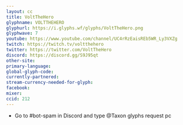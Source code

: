 ```yaml
---
layout: cc
title: VoltTheHero
glyphname: VOLTTHEHERO
glyphurl: https://i.glyphs.wf/glyphs/VoltTheHero.png
glyphwave: 7
youtube: https://www.youtube.com/channel/UC4rRzEaisREb5WR_Ly3VXZg
twitch: https://twitch.tv/voltthehero
twitter: https://twitter.com/VoltTheHero
discord: https://discord.gg/S9J95qt
other-site: 
primary-language: 
global-glyph-code: 
currently-partnered: 
stream-currency-needed-for-glyph: 
facebook: 
mixer: 
ccid: 212
---
```

* Go to #bot-spam in Discord and type @Taxon glyphs request pc
